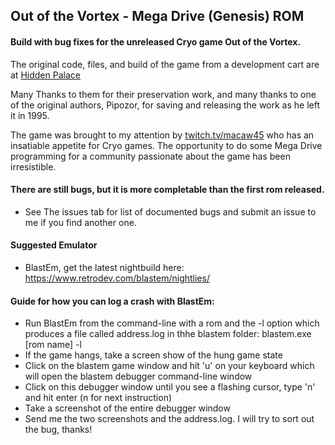 ## Out of the Vortex - Mega Drive (Genesis) ROM
#### Build with bug fixes for the unreleased Cryo game Out of the Vortex.

The original code, files, and build of the game from a development cart are at [Hidden Palace](https://hiddenpalace.org/News/Vanished_without_a_Trace_-_Out_of_the_Vortex_for_the_Sega_Mega_Drive)

Many Thanks to them for their preservation work, and many thanks to one of the original authors, Pipozor, for saving and releasing the work as he left it in 1995.

The game was brought to my attention by [twitch.tv/macaw45](https://twitch.tv/macaw45) who has an insatiable appetite for Cryo games. The opportunity to do some Mega Drive programming for a community passionate about the game has been irresistible.

#### There are still bugs, but it is more completable than the first rom released. 
  - See The issues tab for list of documented bugs and submit an issue to me if you find another one.

#### Suggested Emulator
  - BlastEm, get the latest nightbuild here: https://www.retrodev.com/blastem/nightlies/

#### Guide for how you can log a crash with BlastEm:
- Run BlastEm from the command-line with a rom and the -l option which produces a file called address.log in thhe blastem folder:
	blastem.exe [rom name] -l
- If the game hangs, take a screen show of the hung game state
- Click on the blastem game window and hit 'u' on your keyboard which will open the blastem debugger command-line window
- Click on this debugger window until you see a flashing cursor, type 'n' and hit enter (n for next instruction)
- Take a screenshot of the entire debugger window
- Send me the two screenshots and the address.log. I will try to sort out the bug, thanks!
